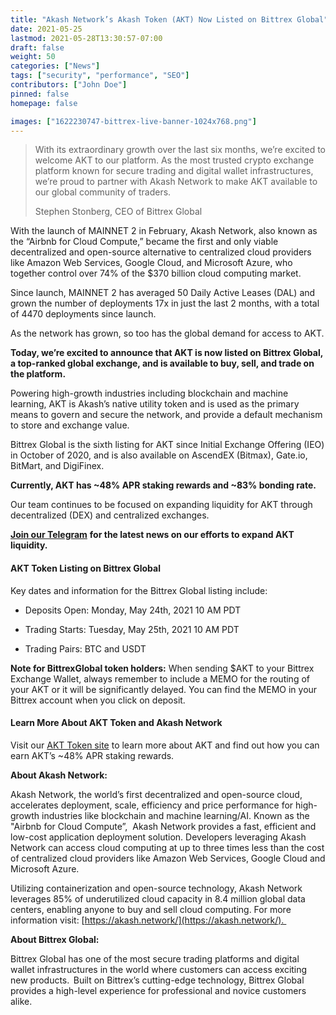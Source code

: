 ```yaml
---
title: "Akash Network’s Akash Token (AKT) Now Listed on Bittrex Global"
date: 2021-05-25
lastmod: 2021-05-28T13:30:57-07:00
draft: false
weight: 50
categories: ["News"]
tags: ["security", "performance", "SEO"]
contributors: ["John Doe"]
pinned: false
homepage: false

images: ["1622230747-bittrex-live-banner-1024x768.png"]
---
```

> With its extraordinary growth over the last six months, we’re excited to welcome AKT to our platform. As the most trusted crypto exchange platform known for secure trading and digital wallet infrastructures, we’re proud to partner with Akash Network to make AKT available to our global community of traders.
> 
> Stephen Stonberg, CEO of Bittrex Global

With the launch of MAINNET 2 in February, Akash Network, also known as the “Airbnb for Cloud Compute,” became the first and only viable decentralized and open-source alternative to centralized cloud providers like Amazon Web Services, Google Cloud, and Microsoft Azure, who together control over 74% of the $370 billion cloud computing market.

Since launch, MAINNET 2 has averaged 50 Daily Active Leases (DAL) and grown the number of deployments 17x in just the last 2 months, with a total of 4470 deployments since launch.

As the network has grown, so too has the global demand for access to AKT.

**Today, we’re excited to announce that AKT is now listed on Bittrex Global, a top-ranked global exchange, and is available to buy, sell, and trade on the platform.**

Powering high-growth industries including blockchain and machine learning, AKT is Akash’s native utility token and is used as the primary means to govern and secure the network, and provide a default mechanism to store and exchange value.

Bittrex Global is the sixth listing for AKT since Initial Exchange Offering (IEO) in October of 2020, and is also available on AscendEX (Bitmax), Gate.io, BitMart, and DigiFinex.

**Currently, AKT has ~48% APR staking rewards and ~83% bonding rate.**

Our team continues to be focused on expanding liquidity for AKT through decentralized (DEX) and centralized exchanges.

[**Join our Telegram**](https://t.me/AkashNW) **for the latest news on our efforts to expand AKT liquidity.** 

#### **AKT Token Listing on Bittrex Global**

Key dates and information for the Bittrex Global listing include:

*   Deposits Open: Monday, May 24th, 2021 10 AM PDT
    
*   Trading Starts: Tuesday, May 25th, 2021 10 AM PDT
    
*   Trading Pairs: BTC and USDT
    

**Note for BittrexGlobal token holders:** When sending $AKT to your Bittrex Exchange Wallet, always remember to include a MEMO for the routing of your AKT or it will be significantly delayed. You can find the MEMO in your Bittrex account when you click on deposit.

#### **Learn More About AKT Token and Akash Network**

Visit our [AKT Token site](https://akash.network/token/) to learn more about AKT and find out how you can earn AKT’s ~48% APR staking rewards.

**About Akash Network:** 

Akash Network, the world’s first decentralized and open-source cloud, accelerates deployment, scale, efficiency and price performance for high-growth industries like blockchain and machine learning/AI. Known as the "Airbnb for Cloud Compute”,  Akash Network provides a fast, efficient and low-cost application deployment solution. Developers leveraging Akash Network can access cloud computing at up to three times less than the cost of centralized cloud providers like Amazon Web Services, Google Cloud and Microsoft Azure. 

Utilizing containerization and open-source technology, Akash Network leverages 85% of underutilized cloud capacity in 8.4 million global data centers, enabling anyone to buy and sell cloud computing. For more information visit: [https://akash.network/](https://akash.network/). 

**About Bittrex Global:**

Bittrex Global has one of the most secure trading platforms and digital wallet infrastructures in the world where customers can access exciting new products.  Built on Bittrex’s cutting-edge technology, Bittrex Global provides a high-level experience for professional and novice customers alike.